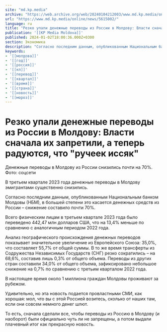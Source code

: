 ```yaml
---
site: "md.kp.media"
archive: "https://web.archive.org/web/20240104212003/www.md.kp.media/online/news/5615002/"
url: "https://www.md.kp.media/online/news/5615002/"
language: ru
title: "Резко упали денежные переводы из России в Молдову: Власти сначала их запретили, а теперь радуются, что \"ручеек иссяк\""
publication: '[[KP Media Moldova]]'
published: 2024-01-02T18:00:36.000Z+0300
section: Экономика
description: "Согласно последним данным, опубликованным Национальным банком Молдовы, в большей степени это касается денежных средств из России – снижение составило почти 70%"
keywords:
- '[[молдова]]'
- '[[год]]'
- '[[россия]]'
- '[[кп]]'
- '[[перевод]]'
- '[[квартал]]'
- '[[время]]'
- '[[страна]]'
- '[[новость]]'
- '[[мороз]]'
---
```


# Резко упали денежные переводы из России в Молдову: Власти сначала их запретили, а теперь радуются, что "ручеек иссяк"

Денежные переводы в Молдову из России снизились почти на 70%. Фото: соцсети

В третьем квартале 2023 года денежные переводы в Молдову эмигрантами существенно снизились.

Согласно последним данным, опубликованным Национальным банком Молдовы (НБМ), в большей степени это касается денежных средств из России – снижение составило почти 70%.

Всего физическим лицам в третьем квартале 2023 года было переведено 442,47 млн долларов США, что на 13,4% меньше по сравнению с аналогичным периодом 2022 года.

Анализ географического происхождения денежных переводов показывает значительное увеличение из Европейского Союза: 35,0%, что составляет 55,7% от общей суммы. В то же время трансферты из Содружества Независимых Государств (СНГ) резко сократились – на 68,6%, составив лишь 0,3% от общего объема. Переводы из других стран составили 34,0% от общего объема, зафиксировано небольшое снижение на 0,7% по сравнению с третьим кварталом 2022 года.

В настоящее время около 1 миллиона граждан Молдовы проживают за рубежом.

Удивительно, но эта новость подается провластными СМИ, как хорошая: мол, что вы с этой Россией возитесь, сколько от наших там, если они совсем немного денег шлют.

То есть, сначала сделали все, чтобы переводы из Россию в Молдову (и наоборот) были официально чуть ли не запрещены, а потом выдали плачевный итог как прекрасную новость.